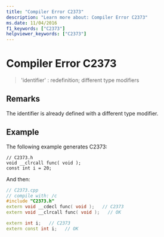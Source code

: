 ```yaml
---
title: "Compiler Error C2373"
description: "Learn more about: Compiler Error C2373"
ms.date: 11/04/2016
f1_keywords: ["C2373"]
helpviewer_keywords: ["C2373"]
---
```

# Compiler Error C2373

> 'identifier' : redefinition; different type modifiers

## Remarks

The identifier is already defined with a different type modifier.

## Example

The following example generates C2373:

```
// C2373.h
void __clrcall func( void );
const int i = 20;
```

And then:

```cpp
// C2373.cpp
// compile with: /c
#include "C2373.h"
extern void __cdecl func( void );   // C2373
extern void __clrcall func( void );   // OK

extern int i;   // C2373
extern const int i;   // OK
```
